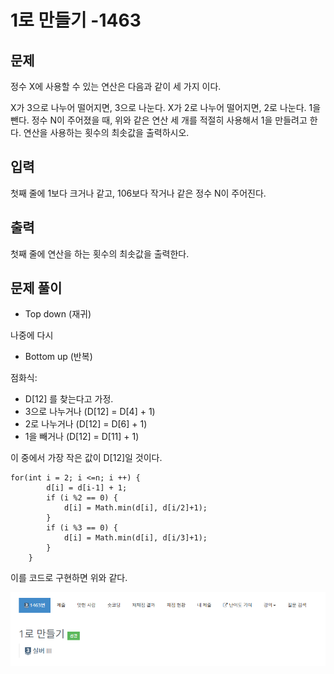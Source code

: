 # 1로 만들기 -1463

## 문제

정수 X에 사용할 수 있는 연산은 다음과 같이 세 가지 이다.

X가 3으로 나누어 떨어지면, 3으로 나눈다.
X가 2로 나누어 떨어지면, 2로 나눈다.
1을 뺀다.
정수 N이 주어졌을 때, 위와 같은 연산 세 개를 적절히 사용해서 1을 만들려고 한다. 연산을 사용하는 횟수의 최솟값을 출력하시오.

## 입력

첫째 줄에 1보다 크거나 같고, 106보다 작거나 같은 정수 N이 주어진다.

## 출력

첫째 줄에 연산을 하는 횟수의 최솟값을 출력한다.

## 문제 풀이

- Top down (재귀)

나중에 다시

- Bottom up (반복)

점화식:

- D[12] 를 찾는다고 가정.
- 3으로 나누거나 (D[12] = D[4] + 1)
- 2로 나누거나 (D[12] = D[6] + 1)
- 1을 빼거나 (D[12] = D[11] + 1)

이 중에서 가장 작은 값이 D[12]일 것이다.

    for(int i = 2; i <=n; i ++) {
            d[i] = d[i-1] + 1;
            if (i %2 == 0) {
                d[i] = Math.min(d[i], d[i/2]+1);
            }
            if (i %3 == 0) {
                d[i] = Math.min(d[i], d[i/3]+1);
            }
        }

이를 코드로 구현하면 위와 같다.

![](./img/1.PNG)